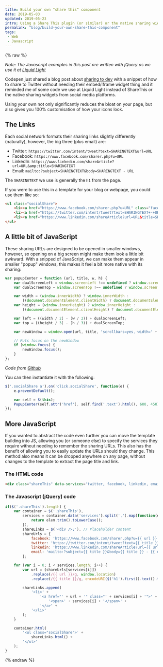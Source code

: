 ```yaml
---
title: Build your own "share this" component
date: 2019-05-03
updated: 2019-05-23
intro: Using a Share This plugin (or similar) or the native sharing widgets from social networks can really bloat your page and look ugly. This code is how we, at Liquid Light, implement social sharing widgets
permalink: "blog/build-your-own-share-this-component"
tags:
 - Web
 - Javascript
---
```


{% raw %}

_Note: The Javascript examples in this post are written with jQuery as we use it at [Liquid Light](https://www.liquidlight.co.uk/)_

Codepen just shared a blog post about [sharing to dev](https://blog.codepen.io/2019/05/02/share-to-dev/) with a snippet of how to share to Twitter without needing their embed/iframe widget thing and it reminded me of some code we use at Liquid Light instead of ShareThis or the native sharing widgets from social media platforms.

Using your own not only significantly reduces the bloat on your page, but also gives you 100% customisation of how your icons look.

## The Links

Each social network formats their sharing links slightly differently (naturally), however, the big three (plus email) are:

- Twitter: `https://twitter.com/intent/tweet?text=SHARINGTEXT&url=URL`
- Facebook: `https://www.facebook.com/sharer.php?u=URL`
- LinkedIn: `https://www.linkedin.com/shareArticle?url=URL&amp;title=SHARINGTEXT`
- Email: `mailto:?subject=SHARINGTEXT&body=SHARINGTEXT - URL`

The `SHARINGTEXT` we use is generally the `h1` from the page.

If you were to use this in a template for your blog or webpage, you could use them like so:

```html
<ul class="socialShare">
	<li><a href="https://www.facebook.com/sharer.php?u=URL" class="facebook" title="Share on Facebook"><span>Facebook</span></a></li>
	<li><a href="https://twitter.com/intent/tweet?text=SHARINGTEXT+-+URL" class="twitter" title="Share on Twitter"> <span>Twitter</span></a></li>
	<li><a href="https://www.linkedin.com/shareArticle?url=URL&title=SHARINGTEXT" class="linkedIn" title="Share on LinkedIn"><span>LinkedIn</span></a></li>
</ul>
```

## A little bit of JavaScript

These sharing URLs are designed to be opened in smaller windows, however, so opening on a big screen might make them look a little bit awkward. With a snipped of JavaScript, we can make them appear in smaller "popup" windows, this makes it feel a bit more native with its sharing:

```js
var popupCenter = function (url, title, w, h) {
	var dualScreenLeft = window.screenLeft !== undefined ? window.screenLeft : screen.left;
	var dualScreenTop = window.screenTop !== undefined ? window.screenTop : screen.top;

	var width = (window.innerWidth) ? window.innerWidth :
		((document.documentElement.clientWidth) ? document.documentElement.clientWidth : screen.width);
	var height = (window.innerHeight) ? window.innerHeight :
		((document.documentElement.clientHeight) ? document.documentElement.clientHeight : screen.height);

	var left = ((width / 2) - (w / 2)) + dualScreenLeft;
	var top = ((height / 3) - (h / 3)) + dualScreenTop;

	var newWindow = window.open(url, title, 'scrollbars=yes, width=' + w + ', height=' + h + ', top=' + top + ', left=' + left);

	// Puts focus on the newWindow
	if (window.focus) {
		newWindow.focus();
	}
};
```

_Code from [Github](https://github.com/kni-labs/rrssb)_

You can then instantiate it with the following:

```js
$('.socialShare a').on('click.socialShare', function(e) {
	e.preventDefault();

	var self = $(this);
	PopupCenter(self.attr('href'), self.find('.text').html(), 600, 450);
});
```

## More JavaScript

If you wanted to abstract the code even further you can move the template building into JS, allowing you (or someone else) to specify the services they require without needing to remember the sharing URLs. This also has the benefit of allowing you to easily update the URLs should they change. This method also  means it can be dropped anywhere on any page, without changes to the template to extract the page title and link.

### The HTML code

```html
<div class="shareThis" data-services="twitter, facebook, linkedin, email"></div>
```

### The Javascript (jQuery) code

```js
if($('.shareThis').length) {
	var container = $('.shareThis'),
		services = container.data('services').split(',').map(function(elem) {
			return elem.trim().toLowerCase();
		}),
		shareLinks = $('<div />;'), // Placeholder content
		shareUrls = {
			facebook: 'https://www.facebook.com/sharer.php?u={{ url }}',
			twitter: 'https://twitter.com/intent/tweet?text={{ title }}&url={{ url }}',
			linkedin: 'https://www.linkedin.com/shareArticle?url={{ url }}&amp;title={{ title }}',
			email: 'mailto:?subject={{ title }}&body={{ title }} - {{ url }}'
		};

	for (var i = 0; i < services.length; i++) {
		var url = (shareUrls[services[i]])
			.replace(/{{ url }}/g, window.location)
			.replace(/{{ title }}/g, encodeURI($('h1').first().text().trim()));

		shareLinks.append(
			'<li>' +
				'<a href="' + url + '" class="' + services[i] + '">' +
					'<span>' + services[i] + '</span>' +
				'</a>' +
			'</li>'
		);
	}

	container.html(
		'<ul class="socialShare">' +
			shareLinks.html() +
		'</ul>'
	);
}
```

{% endraw %}

